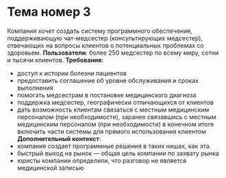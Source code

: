 # Тема номер 3
Компания хочет создать систему программного обеспечения, поддерживающую чат-медсестер (консультирующих медсестер), отвечающих на вопросы клиентов о потенциальных проблемах со здоровьем.
**Пользователи**: более 250 медсестер по всему миру, сотни и тысячи клиентов.
**Требования**:
- доступ к истории болезни пациентов
- предоставить соглашение об уровне обслуживания и сроках выполнения
- помогать медсестрам в постановке медицинского диагноза
- поддержка медсестер, географически отличающихся от клиентов
- дать возможность клиентам связаться с местным медицинским персоналом (при необходимости), заранее связавшись с местным медицинским персоналом (при необходимости)
в конечном итоге включить части системы для прямого использования клиентом
**Дополнительный контекст**:
- компания создает программные решения в таких нишах, как эта.
- быстрый выход на рынок — общая цель компании по захвату рынка
- юристы компании определили, что разговор не является медицинской записью
